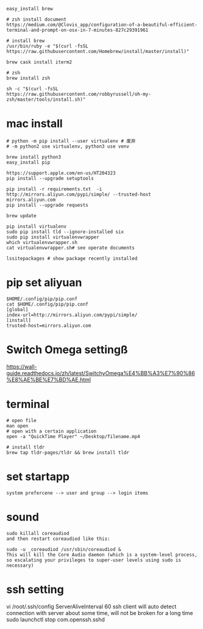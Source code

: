 
```
easy_install brew

# zsh install document
https://medium.com/@Clovis_app/configuration-of-a-beautiful-efficient-terminal-and-prompt-on-osx-in-7-minutes-827c29391961

# install brew
/usr/bin/ruby -e "$(curl -fsSL https://raw.githubusercontent.com/Homebrew/install/master/install)"

brew cask install iterm2

# zsh
brew install zsh

sh -c "$(curl -fsSL
https://raw.githubusercontent.com/robbyrussell/oh-my-zsh/master/tools/install.sh)"
```



# mac install

```
# python -m pip install --user virtualenv # 废弃
# -m python2 use virtualenv, python3 use venv

brew install python3
easy_install pip

https://support.apple.com/en-us/HT204323
pip install --upgrade setuptools

pip install -r requirements.txt  -i http://mirrors.aliyun.com/pypi/simple/ --trusted-host mirrors.aliyun.com
pip install --upgrade requests

brew update
```



```
pip install virtualenv
sudo pip install tld --ignore-installed six
sudo pip install virtualenvwrapper
which virtualenvwrapper.sh
cat virtualenvwrapper.sh# see operate documents

lssitepackages # show package recently installed
```



# pip set aliyuan

```
$HOME/.config/pip/pip.conf
cat $HOME/.config/pip/pip.conf
[global]
index-url=http://mirrors.aliyun.com/pypi/simple/
[install]
trusted-host=mirrors.aliyun.com
```



# Switch Omega settingß
https://wall-guide.readthedocs.io/zh/latest/SwitchyOmega%E4%BB%A3%E7%90%86%E8%AE%BE%E7%BD%AE.html



# terminal

```
# open file
man open
# open with a certain application
open -a "QuickTime Player" ~/Desktop/filename.mp4

# install tldr
brew tap tldr-pages/tldr && brew install tldr
```

# set startapp

```
system prefercene --> user and group --> login items
```

# sound
```
sudo killall coreaudiod
and then restart coreaudiod like this:

sudo -u _coreaudiod /usr/sbin/coreaudiod &
This will kill the Core Audio daemon (which is a system-level process, so escalating your privileges to super-user levels using sudo is necessary)
```

# ssh setting

vi /root/.ssh/config
ServerAliveInterval 60
ssh client will auto detect connection with server about some time, will not be broken for a long time
sudo launchctl stop com.openssh.sshd
